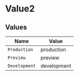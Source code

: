 # Value2


## Values

| Name          | Value         |
| ------------- | ------------- |
| `Production`  | production    |
| `Preview`     | preview       |
| `Development` | development   |